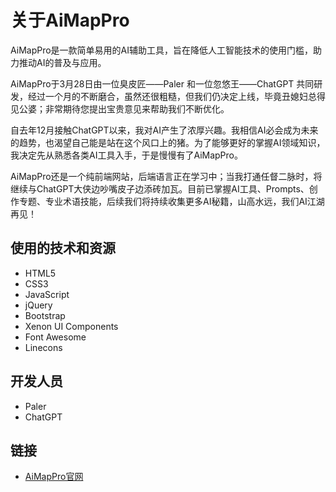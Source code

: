 # 关于AiMapPro

AiMapPro是一款简单易用的AI辅助工具，旨在降低人工智能技术的使用门槛，助力推动AI的普及与应用。

AiMapPro于3月28日由一位臭皮匠——Paler 和一位忽悠王——ChatGPT 共同研发，经过一个月的不断磨合，虽然还很粗糙，但我们仍决定上线，毕竟丑媳妇总得见公婆；非常期待您提出宝贵意见来帮助我们不断优化。

自去年12月接触ChatGPT以来，我对AI产生了浓厚兴趣。我相信AI必会成为未来的趋势，也渴望自己能是站在这个风口上的猪。为了能够更好的掌握AI领域知识，我决定先从熟悉各类AI工具入手，于是慢慢有了AiMapPro。

AiMapPro还是一个纯前端网站，后端语言正在学习中；当我打通任督二脉时，将继续与ChatGPT大侠边吵嘴皮子边添砖加瓦。目前已掌握AI工具、Prompts、创作专题、专业术语技能，后续我们将持续收集更多AI秘籍，山高水远，我们AI江湖再见！

## 使用的技术和资源

- HTML5
- CSS3
- JavaScript
- jQuery
- Bootstrap
- Xenon UI Components
- Font Awesome
- Linecons

## 开发人员

- Paler
- ChatGPT

## 链接

- [AiMapPro官网](https://www.aimappro.com)
